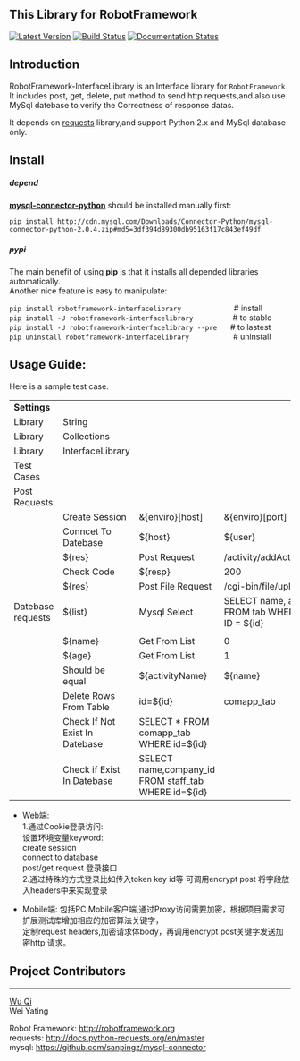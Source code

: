 This Library for RobotFramework
----------------------------------------
[![Latest Version](https://img.shields.io/pypi/v/robotframework-interfacelibrary.svg)](https://pypi.python.org/pypi/robotframework-interfacelibrary)
[![Build Status](https://travis-ci.org/Netease-AutoTest/robotframework-interfacelibrary.svg?branch=master)](https://travis-ci.org/Netease-AutoTest/robotframework-interfacelibrary)
[![Documentation Status](https://readthedocs.org/projects/robotframework-interfacelibrary/badge/?version=latest)](http://robotframework-interfacelibrary.readthedocs.io/en/latest/?badge=latest)
## Introduction

RobotFramework-InterfaceLibrary is an Interface library for `RobotFramework` 
It includes post, get, delete, put method to send http requests,and also use MySql 
datebase to verify the Correctness of response datas.
 
It depends on [requests](https://github.com/kennethreitz/requests) library,and support Python 2.x and MySql database only.

## Install

##### depend 
[**mysql-connector-python**](https://pypi.python.org/pypi/mysql-connector-python/2.0.4) should be installed manually first:        
```
pip install http://cdn.mysql.com/Downloads/Connector-Python/mysql-connector-python-2.0.4.zip#md5=3df394d89300db95163f17c843ef49df
```

##### pypi

The main benefit of using **pip** is that it installs all
depended libraries automatically.    
Another nice feature is easy to manipulate:

```pip install robotframework-interfacelibrary```  &nbsp;&nbsp;&nbsp;&nbsp;&nbsp;&nbsp;&nbsp;&nbsp;&nbsp;&nbsp;&nbsp;&nbsp;&nbsp;&nbsp;&nbsp;&nbsp;&nbsp;&nbsp;&nbsp;&nbsp;&nbsp;&nbsp;&nbsp;# install    
```pip install -U robotframework-interfacelibrary```  &nbsp;&nbsp;&nbsp;&nbsp;&nbsp;&nbsp;&nbsp;&nbsp;&nbsp;&nbsp;&nbsp;&nbsp;&nbsp;&nbsp;&nbsp;&nbsp;&nbsp;# to stable            
```pip install -U robotframework-interfacelibrary --pre```  &nbsp;&nbsp;&nbsp;&nbsp;&nbsp;# to lastest         
```pip uninstall robotframework-interfacelibrary```  &nbsp;&nbsp;&nbsp;&nbsp;&nbsp;&nbsp;&nbsp;&nbsp;&nbsp;&nbsp;&nbsp;&nbsp;&nbsp;&nbsp;&nbsp;&nbsp;&nbsp;&nbsp;&nbsp;# uninstall

## Usage Guide:
Here is a sample test case.

|                     |                         |                     |                       |                                    |                            |                |
| --------------------| ------------------------| ------------------- | --------------------- | -----------------------------------|----------------------------|--------------- |
|  **Settings**     |                         |                             |                       |                                    |　　　　                    |                |
| Library             | String                  |                           |                       |                                    |                            |                |
| Library             | Collections             |                           |                       |                                    |                            |                |
| Library             | InterfaceLibrary        |                           |                       |                                    |                            |                |
| Test Cases          |                         |                           |                       |                                    |　　　　                    |                |
| Post Requests       |                         |                           |                       |                                    |　　　                      |                |
|                     | Create Session          | &{enviro}[host]           | &{enviro}[port]       | alise                              |                            |                |
|                     | Conncet To Datebase     | ${host}                   | ${user}               | ${password}                        | ${database}                | ${port}        |
|                     | ${res}                  | Post Request              | /activity/addActivity | {'activityName':'${activityName}'} | None                       |                |
|                     | Check Code              | ${resp}                   | 200                   |                                    |                            |                |
|                     | ${res}                  |Post File Request          | /cgi-bin/file/upload  | {'file':open('logo.jpg','rb')}  | {'type':'jpg'}             |
|  Datebase requests  | ${list}                 | Mysql Select              | SELECT name, age FROM tab WHERE ID = ${id}             |
   |                            |                |
|                     | ${name}                 | Get From List             | 0 |
|                     | ${age}                  | Get From List             | 1 |
|                     | Should be equal         | ${activityName}           | ${name}|
|                     | Delete Rows From Table  | id=${id} | comapp_tab |#condition and table name 
|                     | Check If Not Exist In Datebase | SELECT * FROM comapp_tab WHERE id=${id} |
|                     | Check if Exist In Datebase | SELECT name,company_id FROM staff_tab WHERE id=${id} |
 

- Web端:<br>
  1.通过Cookie登录访问:<br>
  设置环境变量keyword:<br>
  create session<br>
  connect to database<br>
  post/get request  登录接口<br>
  2.通过特殊的方式登录比如传入token key id等 可调用encrypt post 将字段放入headers中来实现登录

- Mobile端:
  包括PC,Mobile客户端,通过Proxy访问需要加密，根据项目需求可扩展测试库增加相应的加密算法关键字，<br>
  定制request headers,加密请求体body，再调用encrypt post关键字发送加密http 请求。
 
## Project Contributors
--------------------
[Wu Qi](https://github.com/seven57)   
Wei Yating

Robot Framework: http://robotframework.org    
requests: http://docs.python-requests.org/en/master     
mysql: https://github.com/sanpingz/mysql-connector     


